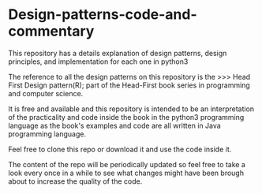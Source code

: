 # Design-patterns-code-and-commentary
This repository has a details explanation of design patterns, design principles, and implementation for each one in python3

The reference to all the design patterns on this repository is the >>> Head First Design pattern(R); part of the Head-First book series
in programming and computer science.

It is free and available and this repository is intended to be an interpretation of the practicality and code inside the book
in the python3 programming language as the book's examples and code are all written in Java programming language.

Feel free to clone this repo or download it and use the code inside it.

The content of the repo will be periodically updated so feel free to take a look every once in a while to see what changes
might have been brough about to increase the quality of the code.

